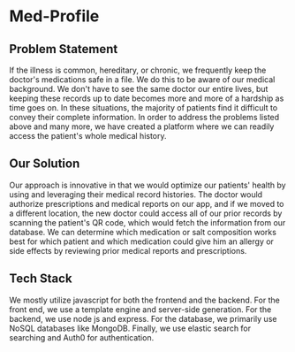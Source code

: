 
# Med-Profile

## Problem Statement
 If the illness is common, hereditary, or chronic, we frequently keep the doctor's medications safe in a file. We do this to be aware of our medical background. We don't have to see the same doctor our entire lives, but keeping these records up to date becomes more and more of a hardship as time goes on. In these situations, the majority of patients find it difficult to convey their complete information. In order to address the problems listed above and many more, we have created a platform where we can readily access the patient's whole medical history.

## Our Solution
Our approach is innovative in that we would optimize our patients' health by using and leveraging their medical record histories.
The doctor would authorize prescriptions and medical reports on our app, and if we moved to a different location, the new doctor could access all of our prior records by scanning the patient's QR code, which would fetch the information from our database. We can determine which medication or salt composition works best for which patient and which medication could give him an allergy or side effects by reviewing prior medical reports and prescriptions.

## Tech Stack

We mostly utilize javascript for both the frontend and the backend. For the front end, we use a template engine and server-side generation. For the backend, we use node js and express. For the database, we primarily use NoSQL databases like MongoDB. Finally, we use elastic search for searching and Auth0 for authentication.
